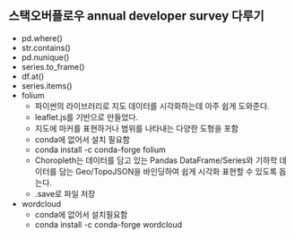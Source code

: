 ## 스택오버플로우 annual developer survey 다루기

- pd.where()
- str.contains()
- pd.nunique()
- series.to_frame()
- df.at()
- series.items()
- folium
    - 파이썬의 라이브러리로 지도 데이터를 시각화하는데 아주 쉽게 도와준다.
    - leaflet.js를 기반으로 만들었다.
    - 지도에 마커를 표현하거나 범위를 나타내는 다양한 도형을 포함
    - conda에 없어서 설치 필요함
    - conda install -c conda-forge folium
    - Choropleth는 데이터를 담고 있는 Pandas DataFrame/Series와 기하학 데이터를 담는 Geo/TopoJSON을 바인딩하여 쉽게 시각화 표현할 수 있도록 돕는다.
    - .save로 파일 저장
- wordcloud
    - conda에 없어서 설치필요함
    - conda install -c conda-forge wordcloud